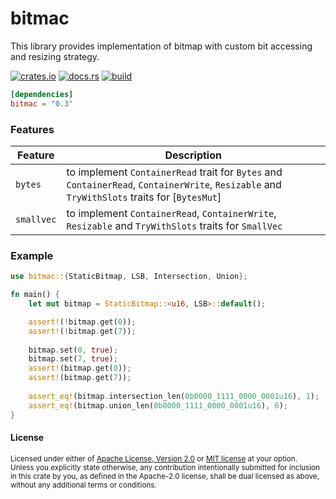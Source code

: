 # bitmac
This library provides implementation of bitmap with custom bit accessing and resizing strategy.

[<img alt="crates.io" src="https://img.shields.io/crates/v/bitmac?style=flat-square">](https://crates.io/crates/bitmac)
[<img alt="docs.rs" src="https://img.shields.io/docsrs/bitmac?style=flat-square">](https://docs.rs/bitmac)
[<img alt="build" src="https://img.shields.io/github/workflow/status/LazyMechanic/bitmac/Rust?style=flat-square">](https://github.com/LazyMechanic/bitmac/actions)

```toml
[dependencies]
bitmac = "0.3"
```

### Features

| Feature    | Description                                                                                                                                  |
|------------|----------------------------------------------------------------------------------------------------------------------------------------------|
| `bytes`    | to implement `ContainerRead` trait for `Bytes` and `ContainerRead`, `ContainerWrite`, `Resizable` and `TryWithSlots` traits for [`BytesMut`] |
| `smallvec` | to implement `ContainerRead`, `ContainerWrite`, `Resizable` and `TryWithSlots` traits for `SmallVec`                                         |

### Example
```rust
use bitmac::{StaticBitmap, LSB, Intersection, Union};

fn main() {
    let mut bitmap = StaticBitmap::<u16, LSB>::default();

    assert!(!bitmap.get(0));
    assert!(!bitmap.get(7));
    
    bitmap.set(0, true);
    bitmap.set(7, true);
    assert!(bitmap.get(0));
    assert!(bitmap.get(7));
    
    assert_eq!(bitmap.intersection_len(0b0000_1111_0000_0001u16), 1);
    assert_eq!(bitmap.union_len(0b0000_1111_0000_0001u16), 6);
}
```

#### License

<sup>
Licensed under either of <a href="LICENSE-APACHE">Apache License, Version
2.0</a> or <a href="LICENSE-MIT">MIT license</a> at your option.
</sup>

<br>

<sub>
Unless you explicitly state otherwise, any contribution intentionally submitted
for inclusion in this crate by you, as defined in the Apache-2.0 license, shall
be dual licensed as above, without any additional terms or conditions.
</sub>